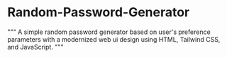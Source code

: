 # Random-Password-Generator
""" A simple random password generator based on user's preference parameters with a modernized web ui design using HTML, Tailwind CSS, and JavaScript. """
